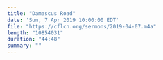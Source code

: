 ```yaml
---
title: "Damascus Road"
date: 'Sun, 7 Apr 2019 10:00:00 EDT'
file: "https://cflcn.org/sermons/2019-04-07.m4a"
length: "10854031"
duration: "44:48"
summary: ""
---
```


